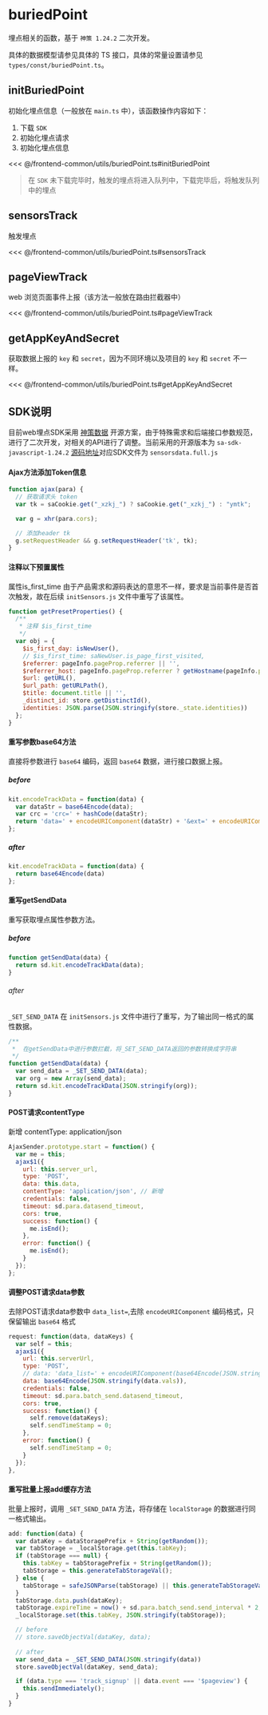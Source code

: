 # buriedPoint

埋点相关的函数，基于 `神策 1.24.2` 二次开发。

具体的数据模型请参见具体的 TS 接口，具体的常量设置请参见 `types/const/buriedPoint.ts`。

## initBuriedPoint

初始化埋点信息（一般放在 `main.ts` 中），该函数操作内容如下：
1. 下载 `SDK`
2. 初始化埋点请求
3. 初始化埋点信息

<<< @/frontend-common/utils/buriedPoint.ts#initBuriedPoint

> 在 `SDK` 未下载完毕时，触发的埋点将进入队列中，下载完毕后，将触发队列中的埋点

## sensorsTrack

触发埋点

<<< @/frontend-common/utils/buriedPoint.ts#sensorsTrack

## pageViewTrack

web 浏览页面事件上报（该方法一般放在路由拦截器中）

<<< @/frontend-common/utils/buriedPoint.ts#pageViewTrack

## getAppKeyAndSecret

获取数据上报的 `key` 和 `secret`，因为不同环境以及项目的 `key` 和 `secret` 不一样。

<<< @/frontend-common/utils/buriedPoint.ts#getAppKeyAndSecret


## SDK说明

目前web埋点SDK采用 [神策数据](https://manual.sensorsdata.cn/sa/latest/web-js-sdk-7548149.html) 开源方案，由于特殊需求和后端接口参数规范，进行了二次开发，对相关的API进行了调整。当前采用的开源版本为 `sa-sdk-javascript-1.24.2` [源码地址](https://github.com/sensorsdata/sa-sdk-javascript/releases)对应SDK文件为 `sensorsdata.full.js`

#### Ajax方法添加Token信息

``` javascript
function ajax(para) {
  // 获取请求头 token
  var tk = saCookie.get("_xzkj_") ? saCookie.get("_xzkj_") : "ymtk";

  var g = xhr(para.cors);

  // 添加header tk
  g.setRequestHeader && g.setRequestHeader('tk', tk);
}
```

#### 注释以下预置属性

属性is_first_time 由于产品需求和源码表达的意思不一样，要求是当前事件是否首次触发，故在后续 `initSensors.js` 文件中重写了该属性。

``` javascript
function getPresetProperties() {
  /**
   * 注释 $is_first_time
   */
  var obj = {
    $is_first_day: isNewUser(),
    // $is_first_time: saNewUser.is_page_first_visited,
    $referrer: pageInfo.pageProp.referrer || '',
    $referrer_host: pageInfo.pageProp.referrer ? getHostname(pageInfo.pageProp.referrer) : '',
    $url: getURL(),
    $url_path: getURLPath(),
    $title: document.title || '',
    _distinct_id: store.getDistinctId(),
    identities: JSON.parse(JSON.stringify(store._state.identities))
  };
}
```

#### 重写参数base64方法

直接将参数进行 `base64` 编码，返回 `base64` 数据，进行接口数据上报。

##### before

``` javascript
kit.encodeTrackData = function(data) {
  var dataStr = base64Encode(data);
  var crc = 'crc=' + hashCode(dataStr);
  return 'data=' + encodeURIComponent(dataStr) + '&ext=' + encodeURIComponent(crc);
};
```

##### after
``` javascript
kit.encodeTrackData = function(data) {
  return base64Encode(data)
};
```

#### 重写getSendData

重写获取埋点属性参数方法。

##### before
``` javascript
function getSendData(data) {
  return sd.kit.encodeTrackData(data);
}

```

###### after

`_SET_SEND_DATA` 在 `initSensors.js` 文件中进行了重写，为了输出同一格式的属性数据。

``` javascript
/**
 *  在getSendData中进行参数拦截，将_SET_SEND_DATA返回的参数转换成字符串
 */
function getSendData(data) {
  var send_data = _SET_SEND_DATA(data);
  var org = new Array(send_data);
  return sd.kit.encodeTrackData(JSON.stringify(org));
}

```

#### POST请求contentType

新增 contentType: application/json

``` javascript 
AjaxSender.prototype.start = function() {
  var me = this;
  ajax$1({
    url: this.server_url,
    type: 'POST',
    data: this.data,
    contentType: 'application/json', // 新增
    credentials: false,
    timeout: sd.para.datasend_timeout,
    cors: true,
    success: function() {
      me.isEnd();
    },
    error: function() {
      me.isEnd();
    }
  });
};
``` 

#### 调整POST请求data参数

去除POST请求data参数中 `data_list=`,去除 `encodeURIComponent` 编码格式，只保留输出 `base64` 格式

``` javascript
request: function(data, dataKeys) {
  var self = this;
  ajax$1({
    url: this.serverUrl,
    type: 'POST',
    // data: 'data_list=' + encodeURIComponent(base64Encode(JSON.stringify(data))),
    data: base64Encode(JSON.stringify(data.vals)),
    credentials: false,
    timeout: sd.para.batch_send.datasend_timeout,
    cors: true,
    success: function() {
      self.remove(dataKeys);
      self.sendTimeStamp = 0;
    },
    error: function() {
      self.sendTimeStamp = 0;
    }
  });
},
```

#### 重写批量上报add缓存方法

批量上报时，调用 `_SET_SEND_DATA` 方法，将存储在 `localStorage` 的数据进行同一格式输出。

``` javascript
add: function(data) {
  var dataKey = dataStoragePrefix + String(getRandom());
  var tabStorage = _localStorage.get(this.tabKey);
  if (tabStorage === null) {
    this.tabKey = tabStoragePrefix + String(getRandom());
    tabStorage = this.generateTabStorageVal();
  } else {
    tabStorage = safeJSONParse(tabStorage) || this.generateTabStorageVal();
  }
  tabStorage.data.push(dataKey);
  tabStorage.expireTime = now() + sd.para.batch_send.send_interval * 2;
  _localStorage.set(this.tabKey, JSON.stringify(tabStorage));

  // before
  // store.saveObjectVal(dataKey, data);
  
  // after
  var send_data = _SET_SEND_DATA(JSON.stringify(data))
  store.saveObjectVal(dataKey, send_data);

  if (data.type === 'track_signup' || data.event === '$pageview') {
    this.sendImmediately();
  }
}
```